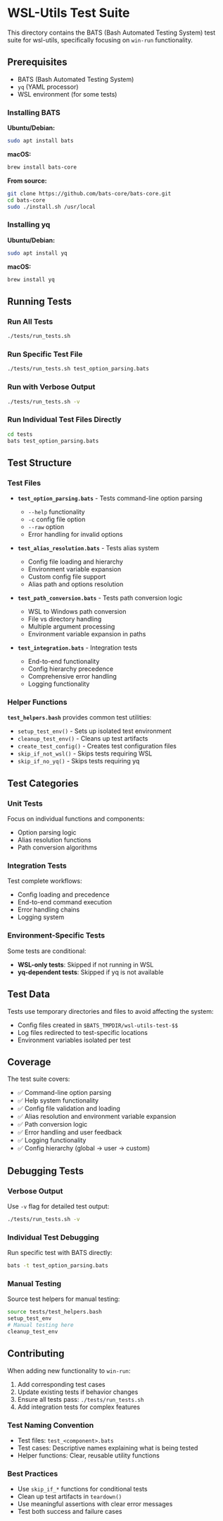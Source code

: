 # WSL-Utils Test Suite

This directory contains the BATS (Bash Automated Testing System) test suite for wsl-utils, specifically focusing on `win-run` functionality.

## Prerequisites

- BATS (Bash Automated Testing System)
- `yq` (YAML processor)
- WSL environment (for some tests)

### Installing BATS

**Ubuntu/Debian:**
```bash
sudo apt install bats
```

**macOS:**
```bash
brew install bats-core
```

**From source:**
```bash
git clone https://github.com/bats-core/bats-core.git
cd bats-core
sudo ./install.sh /usr/local
```

### Installing yq

**Ubuntu/Debian:**
```bash
sudo apt install yq
```

**macOS:**
```bash
brew install yq
```

## Running Tests

### Run All Tests
```bash
./tests/run_tests.sh
```

### Run Specific Test File
```bash
./tests/run_tests.sh test_option_parsing.bats
```

### Run with Verbose Output
```bash
./tests/run_tests.sh -v
```

### Run Individual Test Files Directly
```bash
cd tests
bats test_option_parsing.bats
```

## Test Structure

### Test Files

- **`test_option_parsing.bats`** - Tests command-line option parsing
  - `--help` functionality
  - `-c` config file option
  - `--raw` option
  - Error handling for invalid options

- **`test_alias_resolution.bats`** - Tests alias system
  - Config file loading and hierarchy
  - Environment variable expansion
  - Custom config file support
  - Alias path and options resolution

- **`test_path_conversion.bats`** - Tests path conversion logic
  - WSL to Windows path conversion
  - File vs directory handling
  - Multiple argument processing
  - Environment variable expansion in paths

- **`test_integration.bats`** - Integration tests
  - End-to-end functionality
  - Config hierarchy precedence
  - Comprehensive error handling
  - Logging functionality

### Helper Functions

**`test_helpers.bash`** provides common test utilities:
- `setup_test_env()` - Sets up isolated test environment
- `cleanup_test_env()` - Cleans up test artifacts
- `create_test_config()` - Creates test configuration files
- `skip_if_not_wsl()` - Skips tests requiring WSL
- `skip_if_no_yq()` - Skips tests requiring yq

## Test Categories

### Unit Tests
Focus on individual functions and components:
- Option parsing logic
- Alias resolution functions
- Path conversion algorithms

### Integration Tests
Test complete workflows:
- Config loading and precedence
- End-to-end command execution
- Error handling chains
- Logging system

### Environment-Specific Tests
Some tests are conditional:
- **WSL-only tests**: Skipped if not running in WSL
- **yq-dependent tests**: Skipped if yq is not available

## Test Data

Tests use temporary directories and files to avoid affecting the system:
- Config files created in `$BATS_TMPDIR/wsl-utils-test-$$`
- Log files redirected to test-specific locations
- Environment variables isolated per test

## Coverage

The test suite covers:
- ✅ Command-line option parsing
- ✅ Help system functionality
- ✅ Config file validation and loading
- ✅ Alias resolution and environment variable expansion
- ✅ Path conversion logic
- ✅ Error handling and user feedback
- ✅ Logging functionality
- ✅ Config hierarchy (global → user → custom)

## Debugging Tests

### Verbose Output
Use `-v` flag for detailed test output:
```bash
./tests/run_tests.sh -v
```

### Individual Test Debugging
Run specific test with BATS directly:
```bash
bats -t test_option_parsing.bats
```

### Manual Testing
Source test helpers for manual testing:
```bash
source tests/test_helpers.bash
setup_test_env
# Manual testing here
cleanup_test_env
```

## Contributing

When adding new functionality to `win-run`:

1. Add corresponding test cases
2. Update existing tests if behavior changes
3. Ensure all tests pass: `./tests/run_tests.sh`
4. Add integration tests for complex features

### Test Naming Convention
- Test files: `test_<component>.bats`
- Test cases: Descriptive names explaining what is being tested
- Helper functions: Clear, reusable utility functions

### Best Practices
- Use `skip_if_*` functions for conditional tests
- Clean up test artifacts in `teardown()`
- Use meaningful assertions with clear error messages
- Test both success and failure cases